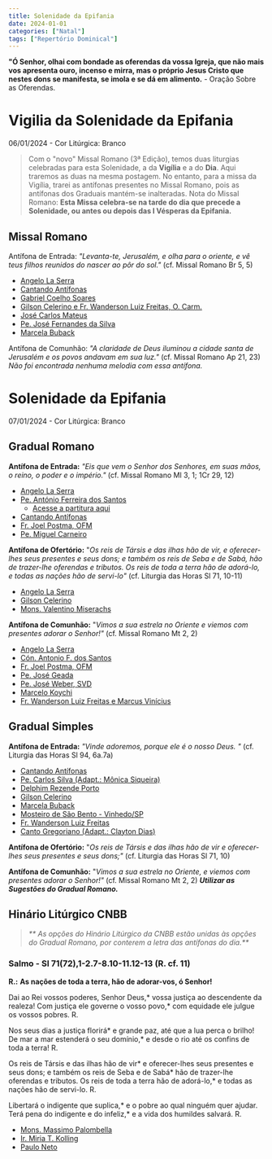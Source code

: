 ```yaml
---
title: Solenidade da Epifania
date: 2024-01-01
categories: ["Natal"]
tags: ["Repertório Dominical"]
---
```

**"Ó Senhor, olhai com bondade as oferendas da vossa Igreja, que não mais vos apresenta ouro, incenso e mirra, mas o próprio Jesus Cristo que nestes dons se manifesta, se imola e se dá em alimento.** - Oração Sobre as Oferendas.

# Vigilia da Solenidade da Epifania
06/01/2024 - Cor Litúrgica: Branco
> Com o "novo" Missal Romano (3ª Edição), temos duas liturgias celebradas para esta Solenidade, a da **Vigília** e a do **Dia**. Aqui traremos as duas na mesma postagem. No entanto, para a missa da Vigília, trarei as antífonas presentes no Missal Romano, pois as antífonas dos Graduais mantém-se inalteradas.
> Nota do Missal Romano: **Esta Missa celebra-se na tarde do dia que precede a Solenidade, ou antes ou depois das I Vésperas da Epifania.**

## Missal Romano
Antífona de Entrada: *"Levanta-te, Jerusalém, e olha para o oriente, e vê teus filhos reunidos do nascer ao pôr do sol."* (cf. Missal Romano Br 5, 5)
- [Angelo La Serra](https://youtu.be/n2jRvTSsILI)
- [Cantando Antífonas](https://youtu.be/9sj42EpXkN0?si=QTfTQm7tg4i30qp3)
- [Gabriel Coelho Soares](https://youtu.be/F5mxHYcp5d4)
- [Gilson Celerino e Fr. Wanderson Luiz Freitas, O. Carm.](https://youtu.be/cGJvkM4nyII?si=z-P2w8A224K45dYy)
- [José Carlos Mateus](https://ocantonaliturgia.pt/obras/202/Levanta-te-Jerusal%C3%A9m-J-Mateus)
- [Pe. José Fernandes da Silva](https://youtu.be/UryaVjxU5mg)
- [Marcela Buback](https://youtu.be/ci7JfVPq1rk)

Antífona de Comunhão: *"A claridade de Deus iluminou a cidade santa de Jerusalém e os povos andavam em sua luz."* (cf. Missal Romano Ap 21, 23)
*Não foi encontrada nenhuma melodia com essa antífona.*

# Solenidade da Epifania
07/01/2024 - Cor Litúrgica: Branco
## Gradual Romano
**Antífona de Entrada:** _"Eis que vem o Senhor dos Senhores, em suas mãos, o reino, o poder e o império."_ (cf. Missal Romano Ml 3, 1; 1Cr 29, 12)
- [Angelo La Serra](https://youtu.be/7qXbbXW1J-0)
- [Pe. António Ferreira dos Santos](https://youtu.be/q92jxycAgzo)
	- [Acesse a partitura aqui](https://ocantonaliturgia.pt/obras/650/%C3%89-chegado-o-Senhor-soberano-F-Santos)
- [Cantando Antífonas](https://youtu.be/oXn2bQWCikQ)
- [Fr. Joel Postma, OFM](https://youtu.be/TKeY7RKNUR4)
- [Pe. Miguel Carneiro](https://youtu.be/_2tW9uxT9Kw)

**Antífona de Ofertório:** "_Os reis de Társis e das ilhas hão de vir, e oferecer-lhes seus presentes e seus dons; e também os reis de Seba e de Sabá, hão de trazer-lhe oferendas e tributos. Os reis de toda a terra hão de adorá-lo, e todas as nações hão de servi-lo"_ (cf. Liturgia das Horas Sl 71, 10-11)
- [Angelo La Serra](https://youtu.be/PwQiAGZZgg4)
- [Gilson Celerino](https://youtu.be/LmRNCQPE2lo)
- [Mons. Valentino Miserachs](https://youtu.be/gYXk2ULP9IU)

**Antífona de Comunhão:** "_Vimos a sua estrela no Oriente e viemos com presentes adorar o Senhor!"_ (cf. Missal Romano Mt 2, 2)
- [Angelo La Serra](https://youtu.be/JMXcMq_Tfn4)
- [Cón. Antonio F. dos Santos](https://youtu.be/T5NnPABg0kQ?si=IBMyl7NXlbqC-lfd)
- [Fr. Joel Postma, OFM](https://youtu.be/GHTiSTTh7Rw?si=3Uo9OVkSN3bky-zz)
- [Pe. José Geada](https://youtu.be/fP2mUMg3OzI)
- [Pe. José Weber, SVD](https://youtu.be/hA1fZoxbRz8?si=LO-bZSOPMhHxHtmq)
- [Marcelo Koychi](https://youtu.be/6OiZtf1xPbY?si=dkuDyZuUkhXp7UtB)
- [Fr. Wanderson Luiz Freitas e Marcus Vinícius](https://youtu.be/zeF9WmiadJs)

## Gradual Simples
**Antífona de Entrada:** _"Vinde adoremos, porque ele é o nosso Deus. "_ (cf. Liturgia das Horas Sl 94, 6a.7a)
- [Cantando Antífonas](https://youtu.be/4nIZlJQIjks)
- [Pe. Carlos Silva (Adapt.: Mônica Siqueira)](https://youtu.be/Cmse8bQ1Q90)
- [Delphim Rezende Porto](https://youtu.be/aAuDvS9x3Tg)
- [Gilson Celerino](https://youtu.be/M3srC1PU-tY)
- [Marcela Buback](https://youtu.be/QXRpAHi5cVk)
- [Mosteiro de São Bento - Vinhedo/SP](https://youtu.be/zUeWv0kLaRE)
- [Fr. Wanderson Luiz Freitas](https://youtu.be/Co5W1NuRTwI)
- [Canto Gregoriano (Adapt.: Clayton Dias)](https://youtu.be/1OuBi1A419w)

**Antífona de Ofertório:** "_Os reis de Társis e das ilhas hão de vir e oferecer-lhes seus presentes e seus dons;"_ (cf. Liturgia das Horas Sl 71, 10)

**Antífona de Comunhão:** "_Vimos a sua estrela no Oriente, e viemos com presentes adorar o Senhor!"_ (cf. Missal Romano Mt 2, 2)
***Utilizar as Sugestões do Gradual Romano.***

## Hinário Litúrgico CNBB

> _** As opções do Hinário Litúrgico da CNBB estão unidas às opções do Gradual Romano, por conterem a letra das antífonas do dia.**_

### Salmo - Sl 71(72),1-2.7-8.10-11.12-13 (R. cf. 11)

**R.:** **As nações de toda a terra, hão de adorar-vos, ó Senhor!**

Dai ao Rei vossos poderes, Senhor Deus,*
vossa justiça ao descendente da realeza!
Com justiça ele governe o vosso povo,*
com equidade ele julgue os vossos pobres. R.

Nos seus dias a justiça florirá*
e grande paz, até que a lua perca o brilho!
De mar a mar estenderá o seu domínio,*
e desde o rio até os confins de toda a terra! R.

Os reis de Társis e das ilhas hão de vir*
e oferecer-lhes seus presentes e seus dons;
e também os reis de Seba e de Sabá*
hão de trazer-lhe oferendas e tributos.
Os reis de toda a terra hão de adorá-lo,*
e todas as nações hão de servi-lo. R.

Libertará o indigente que suplica,*
e o pobre ao qual ninguém quer ajudar.
Terá pena do indigente e do infeliz,*
e a vida dos humildes salvará. R.

- [Mons. Massimo Palombella](https://youtu.be/zhqdpIjDRmw)
- [Ir. Miria T. Kolling](https://youtu.be/3zp5DQhgj6g)
- [Paulo Neto](https://youtu.be/tsepeU2cp30)
